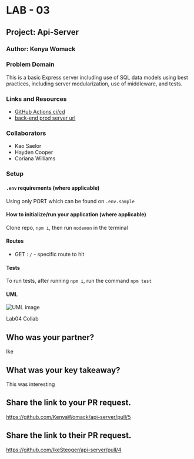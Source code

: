 # LAB - 03

## Project: Api-Server

### Author: Kenya Womack

### Problem Domain

This is a basic Express server including use of SQL data models using best practices, including server modularization, use of middleware, and tests.

### Links and Resources

- [GitHub Actions ci/cd](https://github.com/KenyaWomack/api-server/actions)
- [back-end prod server url](https://basic-express-server-syft.onrender.com/)

### Collaborators

- Kao Saelor
- Hayden Cooper
- Coriana Williams

### Setup

#### `.env` requirements (where applicable)

Using only PORT which can be found on `.env.sample`

#### How to initialize/run your application (where applicable)

Clone repo, `npm i`, then run `nodemon` in the terminal

#### Routes

- GET : `/` - specific route to hit

#### Tests

To run tests, after running `npm i`, run the command `npm test`

#### UML

![UML image](UMLlab03.png)

Lab04 Collab 

## Who was your partner?

Ike

## What was your key takeaway?

This was interesting

## Share the link to your PR request.

https://github.com/KenyaWomack/api-server/pull/5

## Share the link to their PR request.

https://github.com/IkeSteoger/api-server/pull/4